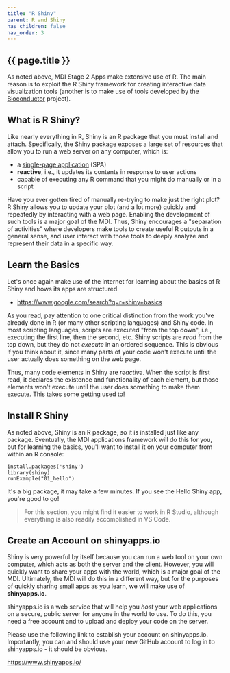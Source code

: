 ```yaml
---
title: "R Shiny"
parent: R and Shiny
has_children: false
nav_order: 3
---
```


## {{ page.title }}

As noted above, MDI Stage 2 Apps make extensive use of 
R. The main reason is to exploit the R Shiny framework for creating interactive data visualization tools (another is to make use of tools developed by the 
[Bioconductor](https://www.bioconductor.org/) project).

## What is R Shiny?

Like nearly everything in R, Shiny is an R package that you must install and attach. Specifically, the Shiny
package exposes a large set of resources that allow you to run a web server
on any computer, which is:
- a [single-page application](https://www.google.com/search?q=single+page+application) (SPA)
- **reactive**, i.e., it updates its contents in response to user actions
- capable of executing any R command that you might do manually or in a script

Have you ever gotten tired of manually re-trying to make just the right plot? R Shiny allows you to update your plot (and a lot more) quickly and repeatedly by interacting with a web page. Enabling the development of such tools is a major goal of the MDI. Thus, Shiny encourages a "separation of activities" where developers make tools to create useful R outputs in a general sense, and user interact with those tools to deeply analyze and represent their data in a specific way.

## Learn the Basics

Let's once again make use of the internet for learning about the basics of R Shiny and hows its apps are structured.

- <https://www.google.com/search?q=r+shiny+basics>

As you read, pay attention to one critical distinction from the work you've already done in R (or many other scripting languages) and Shiny code. In most scripting languages, scripts are executed "from the top down", i.e., executing the first line, then the second, etc. Shiny scripts are _read_ from the top down, but they do not _execute_ in an ordered sequence. This is obvious if you think about it, since many parts of your code won't execute until the user actually does something on the web page. 

Thus, many code elements in Shiny are _reactive_. When the script is first read, it declares the existence and functionality of each element, but those elements won't execute until the user does something to make them execute. This takes some getting used to! 

## Install R Shiny

As noted above, Shiny is an R package, so it is installed just like any package. Eventually, the MDI applications framework will do this for you, but for learning the basics, you'll want to install it on your computer from within an R console:

```
install.packages('shiny')
library(shiny)
runExample("01_hello")
```

It's a big package, it may take a few minutes. If you see the Hello Shiny app, you're good to go!

> For this section, you might find it easier to work in R Studio, although everything is also readily accomplished in VS Code. 

## Create an Account on shinyapps.io

Shiny is very powerful by itself because you can run a web tool on your own computer, which acts as both the server and the client. However, you will quickly want to share your apps with the world, which is a major goal of the MDI. Ultimately, the MDI will do this in a different way, but for the purposes of quickly sharing small apps as you learn, we will make use of **shinyapps.io**.

shinyapps.io is a web service that will help you _host_ your web applications on a secure, public server for anyone in the world to use. To do this, you need a free account and to upload and deploy your code on the server.

Please use the following link to establish your account on shinyapps.io. Importantly, you can and should use your new GitHub account to log in to shinyapps.io - it should be obvious. 

<https://www.shinyapps.io/>
